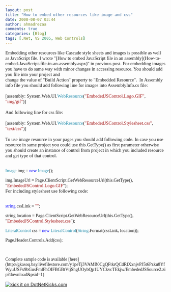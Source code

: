 ```yaml
---
layout: post
title: "How to embed other resources like image and css"
date: 2008-08-07 03:44
author: ahmadrezaa
comments: true
categories: [Blog]
tags: [.Net, VS 2005, Web Controls]
---
```

<p style="font-family:calibri;font-size:11pt;margin:0;">Embedding other resources like Cascade style sheets and images is possible as well as JavaScript file. I wrote &quot;[How to embed JavaScript file in an assembly](How-to-embed-JavaScript-file-in-an-assembly.aspx)&quot; in previous post. For embedding images you have to do same way with minor changes in accessing resource. You should add you file into your project and
  <p style="font-family:calibri;font-size:11pt;margin:0;">change the value of &quot;Build Action&quot; property to &quot;Embedded Resource&quot;.&#160; In Assembly info file you should add following line for images into AssemblyInfo.cs file:
  <p style="font-family:calibri;font-size:11pt;margin:0;">&#160;
  <p style="font-family:calibri;font-size:11pt;margin:0;">[assembly: System.Web.UI.<span style="color:#2b91af;">WebResource</span>(<span style="color:#a31515;">&quot;EmbededJSControl.Logo.GIF&quot;</span>, <span style="color:#a31515;">&quot;img/gif&quot;</span>)]
  <p style="font-family:calibri;font-size:11pt;margin:0;">&#160;
  <p style="font-family:calibri;font-size:11pt;margin:0;">And following line for css file:
  <p style="font-family:calibri;font-size:11pt;margin:0;">&#160;
  <p style="font-family:calibri;font-size:11pt;margin:0;">[assembly: System.Web.UI.<span style="color:#2b91af;">WebResource</span>(<span style="color:#a31515;">&quot;EmbededJSControl.Stylesheet.css&quot;</span>, <span style="color:#a31515;">&quot;text/css&quot;</span>)]
  <p style="font-family:calibri;font-size:11pt;margin:0;">&#160;
  <p style="font-family:calibri;font-size:11pt;margin:0;">To use image resource in your pages you should add following code. In case you use resource in same project you could use this.GetType() as first parameter otherwise you should create an instance of control from project in which you included resource and get type of that control.
  <p style="font-family:calibri;font-size:11pt;margin:0;">&#160;
  <p style="font-family:&#039;font-size:10pt;margin:0;"><span style="color:#2b91af;">Image</span> img = <span style="color:blue;">new</span> <span style="color:#2b91af;">Image</span>();
  <p style="margin:0;"><span style="font-family:&#039;font-size:10pt;">img.ImageUrl = Page.ClientScript.GetWebResourceUrl(</span><span style="font-family:&#039;color:blue;font-size:10pt;">this</span><span style="font-family:&#039;font-size:10pt;">.GetType(), </span><span style="font-family:&#039;color:#a31515;font-size:10pt;">&quot;</span><span style="font-family:calibri;color:#a31515;font-size:11pt;">EmbededJSControl.Logo.GIF</span><span style="font-family:&#039;color:#a31515;font-size:10pt;">&quot;</span><span style="font-family:&#039;font-size:10pt;">);</span>
  <p style="margin:0;"><span style="font-family:&#039;font-size:10pt;"></span>
  <p style="font-family:calibri;font-size:11pt;margin:0;">For including stylesheet use following code:
  <p style="font-family:calibri;font-size:11pt;margin:0;">&#160;
  <p style="font-family:&#039;font-size:10pt;margin:0;"><span style="color:blue;">string</span> cssLink = <span style="color:#a31515;">&quot;&quot;</span>;
  <p style="margin:0;"><span style="font-family:&#039;color:blue;font-size:10pt;">string</span><span style="font-family:&#039;font-size:10pt;"> location = Page.ClientScript.GetWebResourceUrl(</span><span style="font-family:&#039;color:blue;font-size:10pt;">this</span><span style="font-family:&#039;font-size:10pt;">.GetType(), </span><span style="font-family:&#039;color:#a31515;font-size:10pt;">&quot;</span><span style="font-family:calibri;color:#a31515;font-size:11pt;">EmbededJSControl.Stylesheet.css</span><span style="font-family:&#039;color:#a31515;font-size:10pt;">&quot;</span><span style="font-family:&#039;font-size:10pt;">);</span>
  <p style="font-family:&#039;font-size:10pt;margin:0;"><span style="color:#2b91af;">LiteralControl</span> css = <span style="color:blue;">new</span> <span style="color:#2b91af;">LiteralControl</span>(<span style="color:#2b91af;">String</span>.Format(cssLink, location));
  <p style="font-family:&#039;font-size:10pt;margin:0;">Page.Header.Controls.Add(css);
  <p style="font-family:&#039;font-size:10pt;margin:0;">&#160;
  <p style="font-family:&#039;font-size:10pt;margin:0;">Complete sample code is available [here](http://gkasoq.bay.livefilestore.com/y1peTj3VAMB0CgQFtkrQCdRlXxnjvPJ5t6Pzku8YfWyuUSFx9bGusFmlFhOIFBGBtVtjShgUOybQp1UYCkvcTEkjw/EmbededJSSource2.zip?download&amp;psid=1)
  

<a href="http://www.dotnetkicks.com/kick/?url=http%3a%2f%2fahmadreza.com%2fgf%2fblog%2fhow-to-embed-other-resources-like-image-and-css%2f">![kick it on DotNetKicks.com](http://www.dotnetkicks.com/Services/Images/KickItImageGenerator.ashx?url=http%3a%2f%2fahmadreza.com%2fgf%2fblog%2fhow-to-embed-other-resources-like-image-and-css%2f)</a>

